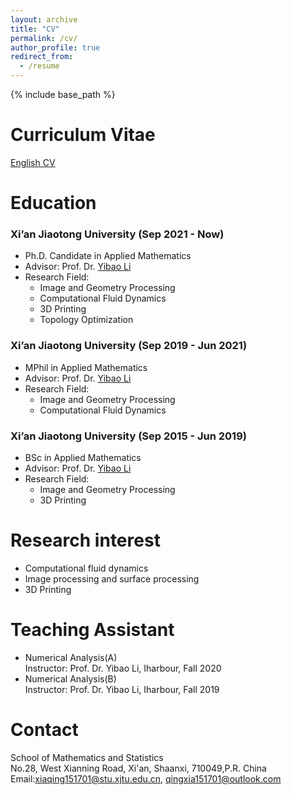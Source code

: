 ```yaml
---
layout: archive
title: "CV"
permalink: /cv/
author_profile: true
redirect_from:
  - /resume
---
```


{% include base_path %}

Curriculum Vitae
=====
[English CV](https://qingxiaxjtu.com/files/CV-EN.pdf)   

Education
======
### Xi’an Jiaotong University (Sep 2021 - Now)
+ Ph.D. Candidate in Applied Mathematics
+ Advisor: Prof. Dr. [Yibao Li](http://gr.xjtu.edu.cn/web/yibaoli)
+ Research Field:   
    - Image and Geometry Processing
    - Computational Fluid Dynamics   
    - 3D Printing     
    - Topology Optimization    

### Xi’an Jiaotong University (Sep 2019 - Jun 2021)
+ MPhil in Applied Mathematics
+ Advisor: Prof. Dr. [Yibao Li](http://gr.xjtu.edu.cn/web/yibaoli)
+ Research Field:   
    - Image and Geometry Processing
    - Computational Fluid Dynamics 

### Xi’an Jiaotong University (Sep 2015 - Jun 2019)
+ BSc in Applied Mathematics
+ Advisor: Prof. Dr. [Yibao Li](http://gr.xjtu.edu.cn/web/yibaoli)
+ Research Field:    
    - Image and Geometry Processing
    - 3D Printing 
  
Research interest
=====
+ Computational fluid dynamics
+ Image processing and surface processing
+ 3D Printing     

Teaching Assistant
======
+ Numerical Analysis(A)   
Instructor: Prof. Dr. Yibao Li, Iharbour, Fall 2020
+ Numerical Analysis(B)   
Instructor: Prof. Dr. Yibao Li, Iharbour, Fall 2019   
  
  
Contact
======
School of Mathematics and Statistics   
No.28, West Xianning Road, Xi'an, Shaanxi, 710049,P.R. China   
Email:xiaqing151701@stu.xjtu.edu.cn, qingxia151701@outlook.com
